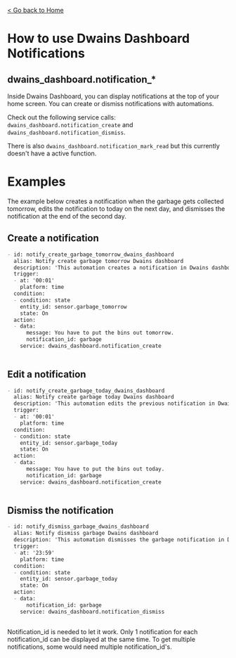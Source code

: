 [< Go back to Home](../index.md)

# How to use Dwains Dashboard Notifications

## dwains_dashboard.notification_*

Inside Dwains Dashboard, you can display notifications at the top of your home screen. You can create or dismiss notifications with automations.

Check out the following service calls: `dwains_dashboard.notification_create` and `dwains_dashboard.notification_dismiss`.

There is also `dwains_dashboard.notification_mark_read` but this currently doesn't have a active function.

# Examples

The example below creates a notification when the garbage gets collected tomorrow, edits the notification to today on the next day, and dismisses the notification at the end of the second day.

## Create a notification

```markdown
- id: notify_create_garbage_tomorrow_dwains_dashboard
  alias: Notify create garbage tomorrow Dwains dashboard
  description: 'This automation creates a notification in Dwains dashboard'
  trigger:
  - at: '00:01'
    platform: time
  condition:
  - condition: state
    entity_id: sensor.garbage_tomorrow
    state: On
  action:
  - data:
      message: You have to put the bins out tomorrow.
      notification_id: garbage
    service: dwains_dashboard.notification_create
    
```
## Edit a notification 

```markdown
- id: notify_create_garbage_today_dwains_dashboard
  alias: Notify create garbage today Dwains dashboard
  description: 'This automation edits the previous notification in Dwains dashboard'
  trigger:
  - at: '00:01'
    platform: time
  condition:
  - condition: state
    entity_id: sensor.garbage_today
    state: On
  action:
  - data:
      message: You have to put the bins out today.
      notification_id: garbage
    service: dwains_dashboard.notification_create
    
```

## Dismiss the notification

```markdown
- id: notify_dismiss_garbage_dwains_dashboard
  alias: Notify dismiss garbage Dwains dashboard
  description: 'This automation dismisses the garbage notification in Dwains dashboard'
  trigger:
  - at: '23:59'
    platform: time
  condition:
  - condition: state
    entity_id: sensor.garbage_today
    state: On
  action:
  - data:
      notification_id: garbage
    service: dwains_dashboard.notification_dismiss
    
```
Notification_id is needed to let it work. Only 1 notification for each notification_id can be displayed at the same time. To get multiple notifications, some would need multiple notification_id's.